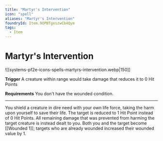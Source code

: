 ```yaml
---
title: "Martyr's Intervention"
icon: "spell"
aliases: "Martyr's Intervention"
foundryId: Item.9OPBTgeszwCb4Qym
tags:
  - Item
---
```


# Martyr's Intervention
![[systems-pf2e-icons-spells-martyrs-intervention.webp|150]]

**Trigger** A creature within range would take damage that reduces it to 0 Hit Points

**Requirements** You don't have the wounded condition.

* * *

You shield a creature in dire need with your own life force, taking the harm upon yourself to save their life. The target is reduced to 1 Hit Point instead of 0 Hit Points. All remaining damage that was prevented from harming the target creature is instead dealt to you. Both you and the target become [[Wounded 1]]; targets who are already wounded increased their wounded value by 1.
